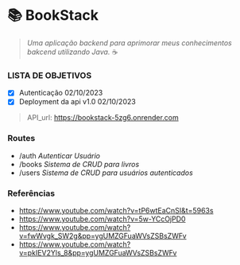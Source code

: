 # 📚 BookStack

> _Uma aplicação backend para aprimorar meus conhecimentos bakcend utilizando Java._ ☕

### LISTA DE OBJETIVOS

- [x] Autenticação 02/10/2023
- [x] Deployment da api v1.0 02/10/2023

> API_url: https://bookstack-5zg6.onrender.com

### Routes

- /auth _Autenticar Usuário_
- /books _Sistema de CRUD para livros_
- /users _Sistema de CRUD para usuários autenticados_

### Referências

- https://www.youtube.com/watch?v=tP6wtEaCnSI&t=5963s
- https://www.youtube.com/watch?v=5w-YCcOjPD0
- https://www.youtube.com/watch?v=fwWvgk_SW2g&pp=ygUMZGFuaWVsZSBsZWFv
- https://www.youtube.com/watch?v=pkIEV2Yls_8&pp=ygUMZGFuaWVsZSBsZWFv
